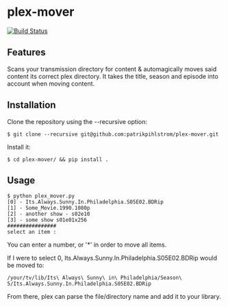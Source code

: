# plex-mover
[![Build Status](https://travis-ci.org/patrikpihlstrom/plex-mover.svg?branch=master)](https://travis-ci.org/patrikpihlstrom/plex-mover)

## Features

Scans your transmission directory for content & automagically moves said content its correct plex directory.
It takes the title, season and episode into account when moving content.

## Installation

Clone the repository using the --recursive option:
```
$ git clone --recursive git@github.com:patrikpihlstrom/plex-mover.git
```

Install it:
```
$ cd plex-mover/ && pip install .
```

## Usage

```
$ python plex_mover.py
[0] - Its.Always.Sunny.In.Philadelphia.S05E02.BDRip
[1] - Some_Movie.1990.1080p
[2] - another show - s02e10
[3] - some show s01e01x256
################
select an item : 
```

You can enter a number, or '\*' in order to move all items.

If I were to select 0, Its.Always.Sunny.In.Philadelphia.S05E02.BDRip would be moved to:
```
/your/tv/lib/Its\ Always\ Sunny\ in\ Philadelphia/Season\ 5/Its.Always.Sunny.In.Philadelphia.S05E02.BDRip
```

From there, plex can parse the file/directory name and add it to your library.

